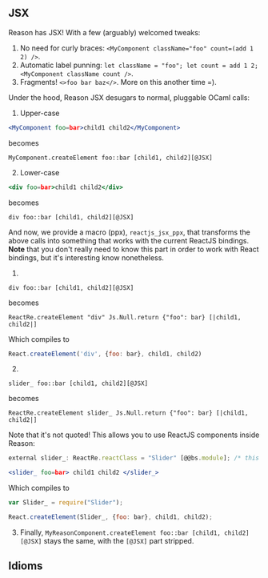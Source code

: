 ## JSX
Reason has JSX! With a few (arguably) welcomed tweaks:

1. No need for curly braces: `<MyComponent className="foo" count=(add 1 2) />`.
2. Automatic label punning: `let className = "foo"; let count = add 1 2; <MyComponent className count />`.
3. Fragments! `<>foo bar baz</>`. More on this another time =).

Under the hood, Reason JSX desugars to normal, pluggable OCaml calls:

1. Upper-case

  ```jsx
  <MyComponent foo=bar>child1 child2</MyComponent>
  ```

  becomes

  ```re
  MyComponent.createElement foo::bar [child1, child2][@JSX]
  ```

2. Lower-case

  ```jsx
  <div foo=bar>child1 child2</div>
  ```

  becomes

  ```re
  div foo::bar [child1, child2][@JSX]
  ```


And now, we provide a macro (ppx), `reactjs_jsx_ppx`, that transforms the above calls into something that works with the current ReactJS bindings. **Note** that you don't really need to know this part in order to work with React bindings, but it's interesting know nonetheless.

1.
  ```re
  div foo::bar [child1, child2][@JSX]
  ```
  becomes
  ```re
  ReactRe.createElement "div" Js.Null.return {"foo": bar} [|child1, child2|]
  ```
  Which compiles to
  ```js
  React.createElement('div', {foo: bar}, child1, child2)
  ```

2.
  ```re
  slider_ foo::bar [child1, child2][@JSX]
  ```
  becomes
  ```re
  ReactRe.createElement slider_ Js.Null.return {"foo": bar} [|child1, child2|]
  ```
  Note that it's not quoted! This allows you to use ReactJS components inside Reason:

  ```jsx
  external slider_: ReactRe.reactClass = "Slider" [@@bs.module]; /* this is a BuckleScript JS interop call. */

  <slider_ foo=bar> child1 child2 </slider_>
  ```

  Which compiles to

  ```js
  var Slider_ = require("Slider");

  React.createElement(Slider_, {foo: bar}, child1, child2);
  ```

3. Finally, `MyReasonComponent.createElement foo::bar [child1, child2][@JSX]` stays the same, with the `[@JSX]` part stripped.

## Idioms
